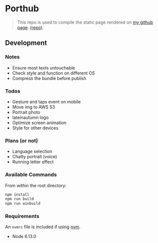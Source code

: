# Porthub

> This repo is used to compile the static page rendered on [my github page](https://Late1nAutumn.github.io). [(repo)](https://github.com/Late1nAutumn/Late1nAutumn.github.io).

## Development

### Notes

- Ensure most texts untouchable
- Check style and function on different OS
- Compress the bundle before publish

### Todos

- Gesture and taps event on mobile
- Move img to AWS S3
- Portrait photo
- lateinautumn logo
- Optimize screen animation
- Style for other devices

### Plans (or not)

- Language selection
- Chatty portrait (voice)
- Running letter effect

### Available Commands

From within the root directory:

```sh
npm install
npm run build
npm run winbuild
```

### Requirements

An `nvmrc` file is included if using [nvm](https://github.com/creationix/nvm).

- Node 6.13.0
